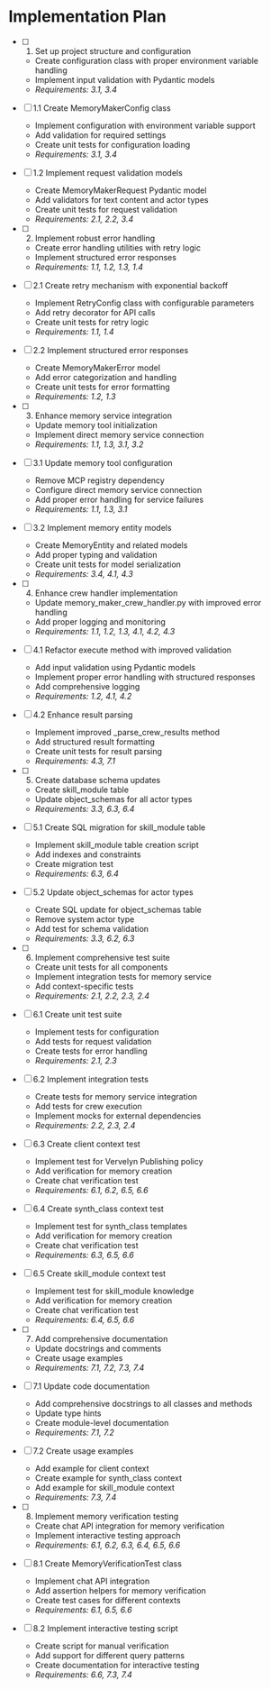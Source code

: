 # Implementation Plan

- [ ] 1. Set up project structure and configuration
  - Create configuration class with proper environment variable handling
  - Implement input validation with Pydantic models
  - _Requirements: 3.1, 3.4_

- [ ] 1.1 Create MemoryMakerConfig class
  - Implement configuration with environment variable support
  - Add validation for required settings
  - Create unit tests for configuration loading
  - _Requirements: 3.1, 3.4_

- [ ] 1.2 Implement request validation models
  - Create MemoryMakerRequest Pydantic model
  - Add validators for text content and actor types
  - Create unit tests for request validation
  - _Requirements: 2.1, 2.2, 3.4_

- [ ] 2. Implement robust error handling
  - Create error handling utilities with retry logic
  - Implement structured error responses
  - _Requirements: 1.1, 1.2, 1.3, 1.4_

- [ ] 2.1 Create retry mechanism with exponential backoff
  - Implement RetryConfig class with configurable parameters
  - Add retry decorator for API calls
  - Create unit tests for retry logic
  - _Requirements: 1.1, 1.4_

- [ ] 2.2 Implement structured error responses
  - Create MemoryMakerError model
  - Add error categorization and handling
  - Create unit tests for error formatting
  - _Requirements: 1.2, 1.3_

- [ ] 3. Enhance memory service integration
  - Update memory tool initialization
  - Implement direct memory service connection
  - _Requirements: 1.1, 1.3, 3.1, 3.2_

- [ ] 3.1 Update memory tool configuration
  - Remove MCP registry dependency
  - Configure direct memory service connection
  - Add proper error handling for service failures
  - _Requirements: 1.1, 1.3, 3.1_

- [ ] 3.2 Implement memory entity models
  - Create MemoryEntity and related models
  - Add proper typing and validation
  - Create unit tests for model serialization
  - _Requirements: 3.4, 4.1, 4.3_

- [ ] 4. Enhance crew handler implementation
  - Update memory_maker_crew_handler.py with improved error handling
  - Add proper logging and monitoring
  - _Requirements: 1.1, 1.2, 1.3, 4.1, 4.2, 4.3_

- [ ] 4.1 Refactor execute method with improved validation
  - Add input validation using Pydantic models
  - Implement proper error handling with structured responses
  - Add comprehensive logging
  - _Requirements: 1.2, 4.1, 4.2_

- [ ] 4.2 Enhance result parsing
  - Implement improved _parse_crew_results method
  - Add structured result formatting
  - Create unit tests for result parsing
  - _Requirements: 4.3, 7.1_

- [ ] 5. Create database schema updates
  - Create skill_module table
  - Update object_schemas for all actor types
  - _Requirements: 3.3, 6.3, 6.4_

- [ ] 5.1 Create SQL migration for skill_module table
  - Implement skill_module table creation script
  - Add indexes and constraints
  - Create migration test
  - _Requirements: 6.3, 6.4_

- [ ] 5.2 Update object_schemas for actor types
  - Create SQL update for object_schemas table
  - Remove system actor type
  - Add test for schema validation
  - _Requirements: 3.3, 6.2, 6.3_

- [ ] 6. Implement comprehensive test suite
  - Create unit tests for all components
  - Implement integration tests for memory service
  - Add context-specific tests
  - _Requirements: 2.1, 2.2, 2.3, 2.4_

- [ ] 6.1 Create unit test suite
  - Implement tests for configuration
  - Add tests for request validation
  - Create tests for error handling
  - _Requirements: 2.1, 2.3_

- [ ] 6.2 Implement integration tests
  - Create tests for memory service integration
  - Add tests for crew execution
  - Implement mocks for external dependencies
  - _Requirements: 2.2, 2.3, 2.4_

- [ ] 6.3 Create client context test
  - Implement test for Vervelyn Publishing policy
  - Add verification for memory creation
  - Create chat verification test
  - _Requirements: 6.1, 6.2, 6.5, 6.6_

- [ ] 6.4 Create synth_class context test
  - Implement test for synth_class templates
  - Add verification for memory creation
  - Create chat verification test
  - _Requirements: 6.3, 6.5, 6.6_

- [ ] 6.5 Create skill_module context test
  - Implement test for skill_module knowledge
  - Add verification for memory creation
  - Create chat verification test
  - _Requirements: 6.4, 6.5, 6.6_

- [ ] 7. Add comprehensive documentation
  - Update docstrings and comments
  - Create usage examples
  - _Requirements: 7.1, 7.2, 7.3, 7.4_

- [ ] 7.1 Update code documentation
  - Add comprehensive docstrings to all classes and methods
  - Update type hints
  - Create module-level documentation
  - _Requirements: 7.1, 7.2_

- [ ] 7.2 Create usage examples
  - Add example for client context
  - Create example for synth_class context
  - Add example for skill_module context
  - _Requirements: 7.3, 7.4_

- [ ] 8. Implement memory verification testing
  - Create chat API integration for memory verification
  - Implement interactive testing approach
  - _Requirements: 6.1, 6.2, 6.3, 6.4, 6.5, 6.6_

- [ ] 8.1 Create MemoryVerificationTest class
  - Implement chat API integration
  - Add assertion helpers for memory verification
  - Create test cases for different contexts
  - _Requirements: 6.1, 6.5, 6.6_

- [ ] 8.2 Implement interactive testing script
  - Create script for manual verification
  - Add support for different query patterns
  - Create documentation for interactive testing
  - _Requirements: 6.6, 7.3, 7.4_